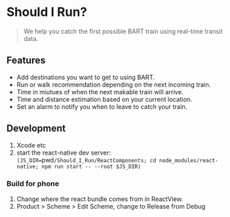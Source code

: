# Should I Run?

> We help you catch the first possible BART train using real-time transit data.

## Features
* Add destinations you want to get to using BART.
* Run or walk recommendation depending on the next incoming train.
* Time in miutues of when the next makable train will arrive.
* Time and distance estimation based on your current location.
* Set an alarm to notify you when to leave to catch your train.

## Development

1. Xcode etc
2. start the react-native dev server: `(JS_DIR=`pwd`/Should_I_Run/ReactComponents; cd node_modules/react-native; npm run start -- --root $JS_DIR)`

### Build for phone
1. Change where the react bundle comes from in ReactView.
2. Product > Scheme > Edit Scheme, change to Release from Debug
